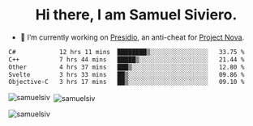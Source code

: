 <h1 align="center">Hi there, I am Samuel Siviero.</h1>

- 🔭 I’m currently working on [Presidio](https://presidio.ac), an anti-cheat for [Project Nova](https://discord.gg/novafn).

<!--START_SECTION:waka-->

```txt
C#            12 hrs 11 mins  ████████▒░░░░░░░░░░░░░░░░   33.75 %
C++           7 hrs 44 mins   █████▒░░░░░░░░░░░░░░░░░░░   21.44 %
Other         4 hrs 37 mins   ███▒░░░░░░░░░░░░░░░░░░░░░   12.80 %
Svelte        3 hrs 33 mins   ██▒░░░░░░░░░░░░░░░░░░░░░░   09.86 %
Objective-C   3 hrs 17 mins   ██▒░░░░░░░░░░░░░░░░░░░░░░   09.10 %
```

<!--END_SECTION:waka-->

<p><img align="left" src="https://github-readme-stats.vercel.app/api/top-langs?username=samuelsiv&show_icons=true&locale=en&layout=compact&theme=radical" alt="samuelsiv" /></p>

<p>&nbsp;<img align="center" src="https://github-readme-stats.vercel.app/api?username=samuelsiv&show_icons=true&locale=en&theme=radical" alt="samuelsiv" /></p>
<p align="left"> <img src="https://komarev.com/ghpvc/?username=samuelsiv&label=Profile%20views&color=0e75b6&style=flat" alt="samuelsiv" /> </p>
